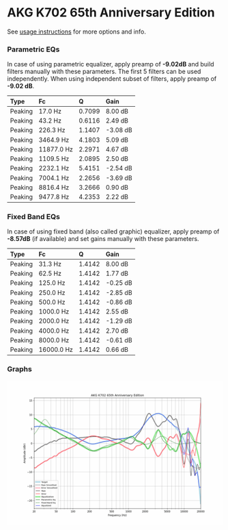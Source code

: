 # AKG K702 65th Anniversary Edition
See [usage instructions](https://github.com/jaakkopasanen/AutoEq#usage) for more options and info.

### Parametric EQs
In case of using parametric equalizer, apply preamp of **-9.02dB** and build filters manually
with these parameters. The first 5 filters can be used independently.
When using independent subset of filters, apply preamp of **-9.02 dB**.

| Type    | Fc         |      Q | Gain     |
|:--------|:-----------|:-------|:---------|
| Peaking | 17.0 Hz    | 0.7099 | 8.00 dB  |
| Peaking | 43.2 Hz    | 0.6116 | 2.49 dB  |
| Peaking | 226.3 Hz   | 1.1407 | -3.08 dB |
| Peaking | 3464.9 Hz  | 4.1803 | 5.09 dB  |
| Peaking | 11877.0 Hz | 2.2971 | 4.67 dB  |
| Peaking | 1109.5 Hz  | 2.0895 | 2.50 dB  |
| Peaking | 2232.1 Hz  | 5.4151 | -2.54 dB |
| Peaking | 7004.1 Hz  | 2.2656 | -3.69 dB |
| Peaking | 8816.4 Hz  | 3.2666 | 0.90 dB  |
| Peaking | 9477.8 Hz  | 4.2353 | 2.22 dB  |

### Fixed Band EQs
In case of using fixed band (also called graphic) equalizer, apply preamp of **-8.57dB**
(if available) and set gains manually with these parameters.

| Type    | Fc         |      Q | Gain     |
|:--------|:-----------|:-------|:---------|
| Peaking | 31.3 Hz    | 1.4142 | 8.00 dB  |
| Peaking | 62.5 Hz    | 1.4142 | 1.77 dB  |
| Peaking | 125.0 Hz   | 1.4142 | -0.25 dB |
| Peaking | 250.0 Hz   | 1.4142 | -2.85 dB |
| Peaking | 500.0 Hz   | 1.4142 | -0.86 dB |
| Peaking | 1000.0 Hz  | 1.4142 | 2.55 dB  |
| Peaking | 2000.0 Hz  | 1.4142 | -1.29 dB |
| Peaking | 4000.0 Hz  | 1.4142 | 2.70 dB  |
| Peaking | 8000.0 Hz  | 1.4142 | -0.61 dB |
| Peaking | 16000.0 Hz | 1.4142 | 0.66 dB  |

### Graphs
![](./AKG%20K702%2065th%20Anniversary%20Edition.png)